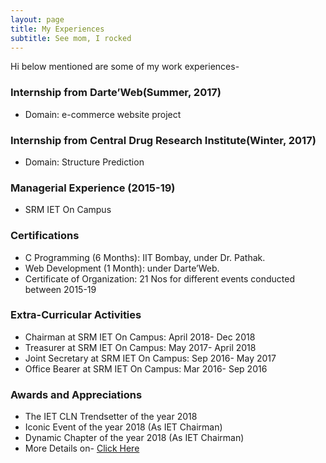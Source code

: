 ```yaml
---
layout: page
title: My Experiences 
subtitle: See mom, I rocked
---
```


Hi below mentioned are some of my work experiences-

### Internship from Darte’Web(Summer, 2017)
- Domain: e-commerce website project

### Internship from Central Drug Research Institute(Winter, 2017)
- Domain: Structure Prediction

### Managerial Experience (2015-19)
- SRM IET On Campus

### Certifications
- C Programming (6 Months): IIT Bombay, under Dr. Pathak. 
- Web Development (1 Month): under Darte’Web.
- Certificate of Organization: 21 Nos for different events conducted between 2015-19

### Extra-Curricular Activities
- Chairman at SRM IET On Campus: April 2018- Dec 2018
- Treasurer at SRM IET On Campus: May 2017- April 2018
- Joint Secretary at SRM IET On Campus: Sep 2016- May 2017
- Office Bearer at SRM IET On Campus: Mar 2016- Sep 2016

### Awards and Appreciations
- The IET CLN Trendsetter of the year 2018
- Iconic Event of the year 2018 (As IET Chairman)
- Dynamic Chapter of the year 2018 (As IET Chairman)
- More Details on- <a href="http://www.srmuniv.ac.in/engineering/cse/achievements/srm-iet-on-campus">Click Here</a>
